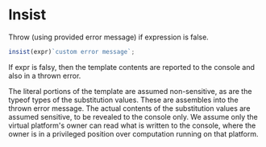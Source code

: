 # Insist

Throw (using provided error message) if expression is false.


```js
insist(expr)`custom error message`;
```

If expr is falsy, then the template contents are reported to the
console and also in a thrown error.

The literal portions of the template are assumed non-sensitive, as
are the typeof types of the substitution values. These are
assembles into the thrown error message. The actual contents of the
substitution values are assumed sensitive, to be revealed to the
console only. We assume only the virtual platform's owner can read
what is written to the console, where the owner is in a privileged
position over computation running on that platform.
